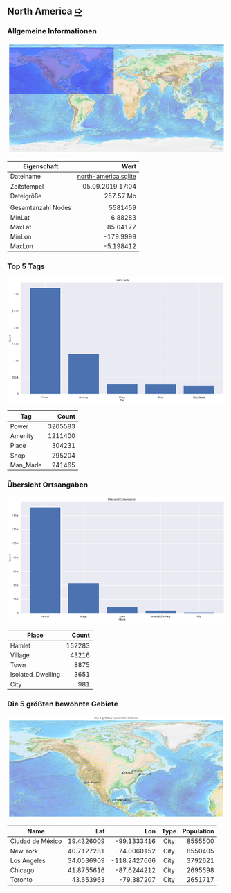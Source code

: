 ## North America [&#10159;](north-america.sqlite)

### Allgemeine Informationen

![Overview](./Images/north-america_overview.png)

|Eigenschaft|Wert|
|-|-:|
Dateiname|[north-america.sqlite](north-america.sqlite)|
Zeitstempel|05.09.2019 17:04|
Dateigr&ouml;&szlig;e|257.57 Mb|
|||
Gesamtanzahl Nodes|5581459|
|MinLat|6.88283|
|MaxLat|85.04177|
|MinLon|-179.9999|
|MaxLon|-5.198412|

### Top 5 Tags

![Tags](./Images/north-america_tags.png)

|Tag|Count|
|-|-:|
|Power|3205583|
|Amenity|1211400|
|Place|304231|
|Shop|295204|
|Man_Made|241465|

### &Uuml;bersicht Ortsangaben

![Places](./Images/north-america_places.png)

|Place|Count|
|-|-:|
|Hamlet|152283|
|Village|43216|
|Town|8875|
|Isolated_Dwelling|3651|
|City|981|

### Die 5 gr&ouml;&szlig;ten bewohnte Gebiete

![Places](./Images/north-america_topplaces.png)

|Name|Lat|Lon|Type|Population|
|----|--:|--:|:--:|---------:|
|Ciudad de México|19.4326009|-99.1333416|City|8555500|
|New York|40.7127281|-74.0060152|City|8550405|
|Los Angeles|34.0536909|-118.2427666|City|3792621|
|Chicago|41.8755616|-87.6244212|City|2695598|
|Toronto|43.653963|-79.387207|City|2651717|
